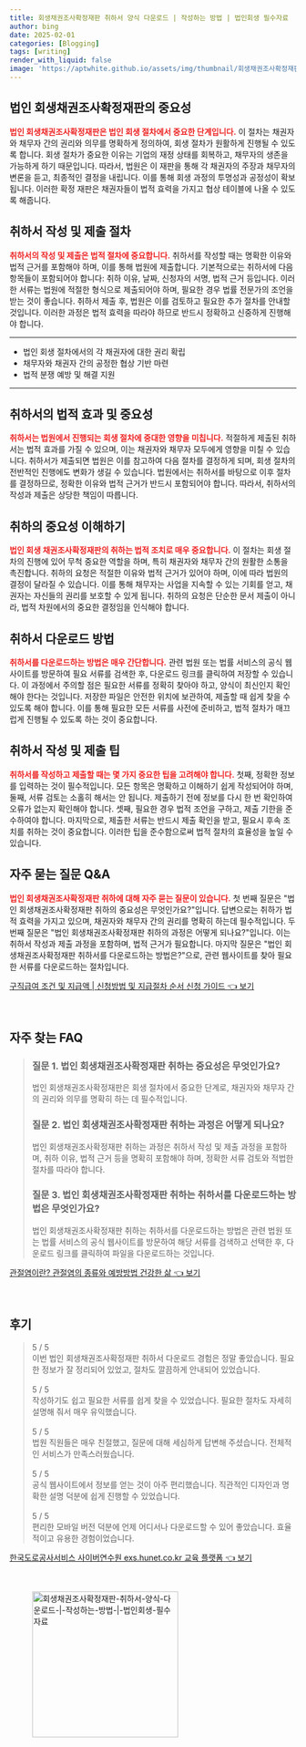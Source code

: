 ```yaml
---
title: 회생채권조사확정재판 취하서 양식 다운로드 | 작성하는 방법 | 법인회생 필수자료
author: bing
date: 2025-02-01
categories: [Blogging]
tags: [writing]
render_with_liquid: false
image: 'https://aptwhite.github.io/assets/img/thumbnail/회생채권조사확정재판-취하서-양식-다운로드-|-작성하는-방법-|-법인회생-필수자료.webp'
---
```



<h2 id='법인회생채권조사확정재판의중요성'>법인 회생채권조사확정재판의 중요성</h2>

<p><b><span style="color: #ee2323;">법인 회생채권조사확정재판은 법인 회생 절차에서 중요한 단계입니다.</span></b> 이 절차는 채권자와 채무자 간의 권리와 의무를 명확하게 정의하여, 회생 절차가 원활하게 진행될 수 있도록 합니다. 회생 절차가 중요한 이유는 기업의 재정 상태를 회복하고, 채무자의 생존을 가능하게 하기 때문입니다. 따라서, 법원은 이 재판을 통해 각 채권자의 주장과 채무자의 변론을 듣고, 최종적인 결정을 내립니다. 이를 통해 회생 과정의 투명성과 공정성이 확보됩니다. 이러한 확정 재판은 채권자들이 법적 효력을 가지고 협상 테이블에 나올 수 있도록 해줍니다.</p>

<h2 id='취하서작성및제출절차'>취하서 작성 및 제출 절차</h2>

<p><b><span style="color: #ee2323;">취하서의 작성 및 제출은 법적 절차에 중요합니다.</span></b> 취하서를 작성할 때는 명확한 이유와 법적 근거를 포함해야 하며, 이를 통해 법원에 제출합니다. 기본적으로는 취하서에 다음 항목들이 포함되어야 합니다: 취하 이유, 날짜, 신청자의 서명, 법적 근거 등입니다. 이러한 서류는 법원에 적절한 형식으로 제출되어야 하며, 필요한 경우 법률 전문가의 조언을 받는 것이 좋습니다. 취하서 제출 후, 법원은 이를 검토하고 필요한 추가 절차를 안내할 것입니다. 이러한 과정은 법적 효력을 따라야 하므로 반드시 정확하고 신중하게 진행해야 합니다.</p>

<hr />

<ul>
    <li>법인 회생 절차에서의 각 채권자에 대한 권리 확립</li>
    <li>채무자와 채권자 간의 공정한 협상 기반 마련</li>
    <li>법적 분쟁 예방 및 해결 지원</li>
</ul>

<hr />

<h2 id='취하서의법적효과및중요성'>취하서의 법적 효과 및 중요성</h2>

<p><b><span style="color: #ee2323;">취하서는 법원에서 진행되는 회생 절차에 중대한 영향을 미칩니다.</span></b> 적절하게 제출된 취하서는 법적 효과를 가질 수 있으며, 이는 채권자와 채무자 모두에게 영향을 미칠 수 있습니다. 취하서가 제출되면 법원은 이를 참고하여 다음 절차를 결정하게 되며, 회생 절차의 전반적인 진행에도 변화가 생길 수 있습니다. 법원에서는 취하서를 바탕으로 이후 절차를 결정하므로, 정확한 이유와 법적 근거가 반드시 포함되어야 합니다. 따라서, 취하서의 작성과 제출은 상당한 책임이 따릅니다.</p>

<h2 id='취하의중요성이해하기'>취하의 중요성 이해하기</h2>

<p><b><span style="color: #ee2323;">법인 회생 채권조사확정재판의 취하는 법적 조치로 매우 중요합니다.</span></b> 이 절차는 회생 절차의 진행에 있어 무척 중요한 역할을 하며, 특히 채권자와 채무자 간의 원활한 소통을 촉진합니다. 취하의 요청은 적절한 이유와 법적 근거가 있어야 하며, 이에 따라 법원의 결정이 달라질 수 있습니다. 이를 통해 채무자는 사업을 지속할 수 있는 기회를 얻고, 채권자는 자신들의 권리를 보호할 수 있게 됩니다. 취하의 요청은 단순한 문서 제출이 아니라, 법적 차원에서의 중요한 결정임을 인식해야 합니다.</p>

<h2 id='취하서다운로드방법'>취하서 다운로드 방법</h2>

<p><b><span style="color: #ee2323;">취하서를 다운로드하는 방법은 매우 간단합니다.</span></b> 관련 법원 또는 법률 서비스의 공식 웹사이트를 방문하여 필요 서류를 검색한 후, 다운로드 링크를 클릭하여 저장할 수 있습니다. 이 과정에서 주의할 점은 필요한 서류를 정확히 찾아야 하고, 양식이 최신인지 확인해야 한다는 것입니다. 저장한 파일은 안전한 위치에 보관하여, 제출할 때 쉽게 찾을 수 있도록 해야 합니다. 이를 통해 필요한 모든 서류를 사전에 준비하고, 법적 절차가 매끄럽게 진행될 수 있도록 하는 것이 중요합니다.</p>

<h2 id='취하서작성및제출팁'>취하서 작성 및 제출 팁</h2>

<p><b><span style="color: #ee2323;">취하서를 작성하고 제출할 때는 몇 가지 중요한 팁을 고려해야 합니다.</span></b> 첫째, 정확한 정보를 입력하는 것이 필수적입니다. 모든 항목은 명확하고 이해하기 쉽게 작성되어야 하며, 둘째, 서류 검토는 소홀히 해서는 안 됩니다. 제출하기 전에 정보를 다시 한 번 확인하여 오류가 없는지 확인해야 합니다. 셋째, 필요한 경우 법적 조언을 구하고, 제출 기한을 준수하여야 합니다. 마지막으로, 제출한 서류는 반드시 제출 확인을 받고, 필요시 후속 조치를 취하는 것이 중요합니다. 이러한 팁을 준수함으로써 법적 절차의 효율성을 높일 수 있습니다.</p>

<h2 id='자주묻는질문QNA'>자주 묻는 질문 Q&A</h2>

<p><b><span style="color: #ee2323;">법인 회생채권조사확정재판 취하에 대해 자주 묻는 질문이 있습니다.</span></b> 첫 번째 질문은 "법인 회생채권조사확정재판 취하의 중요성은 무엇인가요?"입니다. 답변으로는 취하가 법적 효력을 가지고 있으며, 채권자와 채무자 간의 권리를 명확히 하는데 필수적입니다. 두 번째 질문은 "법인 회생채권조사확정재판 취하의 과정은 어떻게 되나요?"입니다. 이는 취하서 작성과 제출 과정을 포함하며, 법적 근거가 필요합니다. 마지막 질문은 "법인 회생채권조사확정재판 취하서를 다운로드하는 방법은?"으로, 관련 웹사이트를 찾아 필요한 서류를 다운로드하는 절차입니다.</p>


<p><a class="click-button" title="구직급여 조건 및 지급액 | 신청방법 및 지급절차 순서 신청 가이드" href="https://aptwhite.github.io/posts/%EA%B5%AC%EC%A7%81%EA%B8%89%EC%97%AC-%EC%A1%B0%EA%B1%B4-%EB%B0%8F-%EC%A7%80%EA%B8%89%EC%95%A1-%EC%8B%A0%EC%B2%AD%EB%B0%A9%EB%B2%95-%EB%B0%8F-%EC%A7%80%EA%B8%89%EC%A0%88%EC%B0%A8-%EC%88%9C%EC%84%9C-%EC%8B%A0%EC%B2%AD-%EA%B0%80%EC%9D%B4%EB%93%9C/" rel="dofollow">구직급여 조건 및 지급액 | 신청방법 및 지급절차 순서 신청 가이드 👈 보기</a></p><br>
<h2 id='자주_찾는_FAQ'>자주 찾는 FAQ</h2>
<div itemscope="" itemtype="https://schema.org/FAQPage"> 
<blockquote> 
<div itemscope="" itemprop="mainEntity" itemtype="https://schema.org/Question"> 
<h3 itemprop="name">질문 1. 법인 회생채권조사확정재판 취하는 중요성은 무엇인가요?</h3> 
<div itemscope="" itemprop="acceptedAnswer" itemtype="https://schema.org/Answer"> 
<span itemprop="text"> 
<p>법인 회생채권조사확정재판은 회생 절차에서 중요한 단계로, 채권자와 채무자 간의 권리와 의무를 명확히 하는 데 필수적입니다.</p> 
</span> 
</div> 
</div> 

<div itemscope="" itemprop="mainEntity" itemtype="https://schema.org/Question"> 
<h3 itemprop="name">질문 2. 법인 회생채권조사확정재판 취하는 과정은 어떻게 되나요?</h3> 
<div itemscope="" itemprop="acceptedAnswer" itemtype="https://schema.org/Answer"> 
<span itemprop="text"> 
<p>법인 회생채권조사확정재판 취하는 과정은 취하서 작성 및 제출 과정을 포함하며, 취하 이유, 법적 근거 등을 명확히 포함해야 하며, 정확한 서류 검토와 적법한 절차를 따라야 합니다.</p> 
</span> 
</div> 
</div> 

<div itemscope="" itemprop="mainEntity" itemtype="https://schema.org/Question"> 
<h3 itemprop="name">질문 3. 법인 회생채권조사확정재판 취하는 취하서를 다운로드하는 방법은 무엇인가요?</h3> 
<div itemscope="" itemprop="acceptedAnswer" itemtype="https://schema.org/Answer"> 
<span itemprop="text"> 
<p>법인 회생채권조사확정재판 취하는 취하서를 다운로드하는 방법은 관련 법원 또는 법률 서비스의 공식 웹사이트를 방문하여 해당 서류를 검색하고 선택한 후, 다운로드 링크를 클릭하여 파일을 다운로드하는 것입니다.</p> 
</span> 
</div> 
</div> 
</blockquote> 
</div>
<p><a class="click-button" title="관절염이란? 관절염의 종류와 예방방법 건강한 삶" href="https://aptwhite.github.io/posts/%EA%B4%80%EC%A0%88%EC%97%BC%EC%9D%B4%EB%9E%80-%EA%B4%80%EC%A0%88%EC%97%BC%EC%9D%98-%EC%A2%85%EB%A5%98%EC%99%80-%EC%98%88%EB%B0%A9%EB%B0%A9%EB%B2%95-%EA%B1%B4%EA%B0%95%ED%95%9C-%EC%82%B6/" rel="dofollow">관절염이란? 관절염의 종류와 예방방법 건강한 삶 👈 보기</a></p><br>
<h2 id='후기'>후기</h2>
<div itemscope itemtype="https://schema.org/Product">
  <blockquote>
  <div itemprop="review" itemscope itemtype="https://schema.org/Review">
      <div itemprop="reviewRating" itemscope itemtype="https://schema.org/Rating"> <span itemprop="ratingValue">5</span> / <span itemprop="bestRating">5</span> </div>
      <span itemprop="reviewBody">이번 법인 회생채권조사확정재판 취하서 다운로드 경험은 정말 좋았습니다. 필요한 정보가 잘 정리되어 있었고, 절차도 깔끔하게 안내되어 있었습니다.</span>
  </div>
  <br>
  <div itemprop="review" itemscope itemtype="https://schema.org/Review">
      <div itemprop="reviewRating" itemscope itemtype="https://schema.org/Rating"> <span itemprop="ratingValue">5</span> / <span itemprop="bestRating">5</span> </div>
      <span itemprop="reviewBody">작성하기도 쉽고 필요한 서류를 쉽게 찾을 수 있었습니다. 필요한 절차도 자세히 설명해 줘서 매우 유익했습니다.</span>
  </div>
  <br>
  <div itemprop="review" itemscope itemtype="https://schema.org/Review">
      <div itemprop="reviewRating" itemscope itemtype="https://schema.org/Rating"> <span itemprop="ratingValue">5</span> / <span itemprop="bestRating">5</span> </div>
      <span itemprop="reviewBody">법원 직원들은 매우 친절했고, 질문에 대해 세심하게 답변해 주셨습니다. 전체적인 서비스가 만족스러웠습니다.</span>
  </div>
  <br>
  <div itemprop="review" itemscope itemtype="https://schema.org/Review">
      <div itemprop="reviewRating" itemscope itemtype="https://schema.org/Rating"> <span itemprop="ratingValue">5</span> / <span itemprop="bestRating">5</span> </div>
      <span itemprop="reviewBody">공식 웹사이트에서 정보를 얻는 것이 아주 편리했습니다. 직관적인 디자인과 명확한 설명 덕분에 쉽게 진행할 수 있었습니다.</span>
  </div>
  <br>
  <div itemprop="review" itemscope itemtype="https://schema.org/Review">
      <div itemprop="reviewRating" itemscope itemtype="https://schema.org/Rating"> <span itemprop="ratingValue">5</span> / <span itemprop="bestRating">5</span> </div>
      <span itemprop="reviewBody">편리한 모바일 버전 덕분에 언제 어디서나 다운로드할 수 있어 좋았습니다. 효율적이고 유용한 경험이었습니다.</span>
  </div>
  </blockquote>
</div>
<p><a class="click-button" title="한국도로공사서비스 사이버연수원 exs.hunet.co.kr 교육 플랫폼" href="https://aptwhite.github.io/posts/%ED%95%9C%EA%B5%AD%EB%8F%84%EB%A1%9C%EA%B3%B5%EC%82%AC%EC%84%9C%EB%B9%84%EC%8A%A4-%EC%82%AC%EC%9D%B4%EB%B2%84%EC%97%B0%EC%88%98%EC%9B%90-exs.hunet.co.kr-%EA%B5%90%EC%9C%A1-%ED%94%8C%EB%9E%AB%ED%8F%BC/" rel="dofollow">한국도로공사서비스 사이버연수원 exs.hunet.co.kr 교육 플랫폼 👈 보기</a></p><br>
<figure class="image"><img src="https://aptwhite.github.io/assets/img/thumbnail/회생채권조사확정재판-취하서-양식-다운로드-|-작성하는-방법-|-법인회생-필수자료.webp" alt="회생채권조사확정재판-취하서-양식-다운로드-|-작성하는-방법-|-법인회생-필수자료" width="256" height="256"></figure>